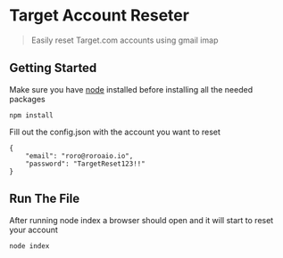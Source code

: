 # Target Account Reseter
> Easily reset Target.com accounts using gmail imap

## Getting Started
Make sure you have [node](https://nodejs.org/en/) installed before installing all the needed packages

```
npm install
```
Fill out the config.json with the account you want to reset

```
{
    "email": "roro@roroaio.io",
    "password": "TargetReset123!!"
}
```

## Run The File
After running node index a browser should open and it will start to reset your account
```
node index
```
